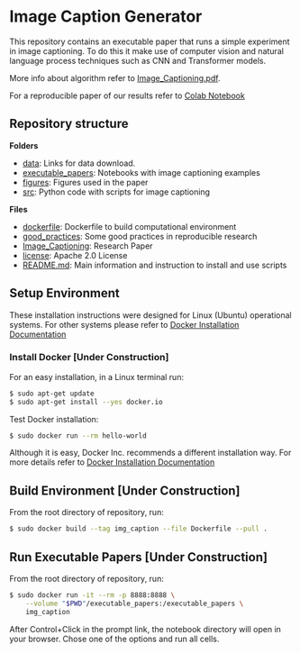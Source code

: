 # Image Caption Generator

This repository contains an executable paper that runs a simple experiment
in image captioning. To do this it make use of computer vision and natural
language process techniques such as CNN and Transformer models.

More info about algorithm refer to [Image_Captioning.pdf](./Image_Captioning.pdf).

For a reproducible paper of our results refer to
[Colab Notebook](<https://colab.research.google.com/drive/1oHJTiFP97rvTqZ6ye5kPHSRS7AmBd4mW?usp=sharing>)

## Repository structure

**Folders**

- [data](./data): Links for data download.
- [executable_papers](./executable_papers): Notebooks with image captioning examples
- [figures](./figures): Figures used in the paper
- [src](./src): Python code with scripts for image captioning

**Files**

- [dockerfile](./dockerfile): Dockerfile to build computational environment
- [good_practices](./good_practices.md): Some good practices in reproducible research
- [Image_Captioning](./Image_Captioning.pdf): Research Paper
- [license](./LICENSE): Apache 2.0 License
- [README.md](,/README.md): Main information and instruction to install and use scripts

## Setup Environment

These installation instructions were designed for Linux (Ubuntu) operational systems.
For other systems please refer to
[Docker Installation Documentation](https://docs.docker.com/get-docker/)

### Install Docker [Under Construction]

For an easy installation, in a Linux terminal run:

```bash
$ sudo apt-get update
$ sudo apt-get install --yes docker.io
```

Test Docker installation:

```bash
$ sudo docker run --rm hello-world
```

Although it is easy, Docker Inc. recommends a different installation way.
For more details refer to
[Docker Installation Documentation](https://docs.docker.com/get-docker/)

## Build Environment [Under Construction]

From the root directory of repository, run:

```bash
$ sudo docker build --tag img_caption --file Dockerfile --pull .
```

## Run Executable Papers [Under Construction]

From the root directory of repository, run:

```bash
$ sudo docker run -it --rm -p 8888:8888 \
    --volume "$PWD"/executable_papers:/executable_papers \
    img_caption
```

After Control+Click in the prompt link, the notebook directory
will open in your browser. Chose one of the options and run all cells.
